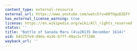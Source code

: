 ```yaml
---
content_type: external-resource
external_url: https://www.youtube.com/watch?v=D0TOgoDZEFY
has_external_license_warning: true
license: https://en.wikipedia.org/wiki/All_rights_reserved
status: ''
title: "Battle of Sanada Maru (4\u20135 December 1614)"
uid: b4525fe9-d9da-4a36-b7ff-49ac5cff7208
wayback_url: ''
---
```

